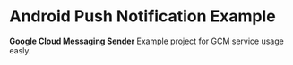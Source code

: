 # Android Push Notification Example
**Google Cloud Messaging Sender**
Example project for GCM service usage easly.
